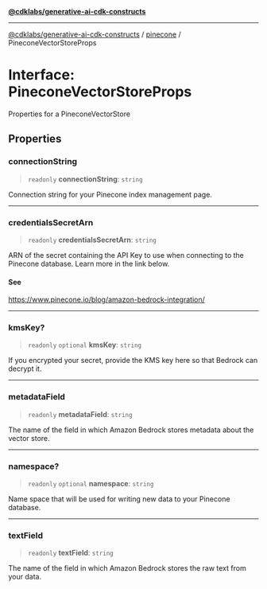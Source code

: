 [**@cdklabs/generative-ai-cdk-constructs**](../../../../README.md)

***

[@cdklabs/generative-ai-cdk-constructs](../../../../README.md) / [pinecone](../README.md) / PineconeVectorStoreProps

# Interface: PineconeVectorStoreProps

Properties for a PineconeVectorStore

## Properties

### connectionString

> `readonly` **connectionString**: `string`

Connection string for your Pinecone index management page.

***

### credentialsSecretArn

> `readonly` **credentialsSecretArn**: `string`

ARN of the secret containing the API Key to use
when connecting to the Pinecone database.
Learn more in the link below.

#### See

https://www.pinecone.io/blog/amazon-bedrock-integration/

***

### kmsKey?

> `readonly` `optional` **kmsKey**: `string`

If you encrypted your secret, provide the KMS key here so that Bedrock
can decrypt it.

***

### metadataField

> `readonly` **metadataField**: `string`

The name of the field in which Amazon Bedrock stores metadata about the vector store.

***

### namespace?

> `readonly` `optional` **namespace**: `string`

Name space that will be used for writing new data to your Pinecone database.

***

### textField

> `readonly` **textField**: `string`

The name of the field in which Amazon Bedrock stores the raw text from your data.
